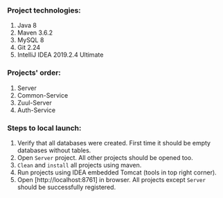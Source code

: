 ### Project technologies:
1) Java 8
2) Maven 3.6.2
3) MySQL 8
4) Git 2.24
5) IntelliJ IDEA 2019.2.4 Ultimate

### Projects' order:
1. Server
2. Common-Service
3. Zuul-Server
4. Auth-Service

### Steps to local launch:
1. Verify that all databases were created. First time it should be empty databases without tables.
2. Open `Server` project. All other projects should be opened too.
3. `Clean` and `install` all projects using maven.
4. Run projects using IDEA embedded Tomcat (tools in top right corner).
5. Open [http://localhost:8761] in browser. All projects except `Server` should be successfully registered.